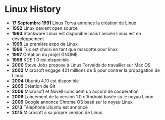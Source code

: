 # Linux History

- **17 Septembre 1991** Linus Torva annonce la création de Linux
- **1992** Linux devient open source
- **1993** Stackware Linux est disponible mais l'ancien Linux est en développement 
- **1995** La première expo de Linux 
- **1996** Tux est choisi en tant que mascotte pour linux
- **1997** Création du projet GNOME
- **1998** KDE 1.0 est disponible
- **2000** Steve Jobs propose à Linus Torvalds de travailler sur Mac OS
- **2002** Microsoft engage 421 millions de $ pour contrer la propagation de Linux
- **2004** Ubuntu 4.10 est disponible
- **2005** Création de Git
- **2006** Microsoft et Novell concluent un accord de coopération
- **2008** Lancement de la version 1.0 d'Android basée su le noyau Linux
- **2009** Google annonce Chrome OS basé sur le noyau Linux 
- **2013** Téléphone Ubuntu est annoncé 
- **2015** Microsoft a sa propre version de Linux 
